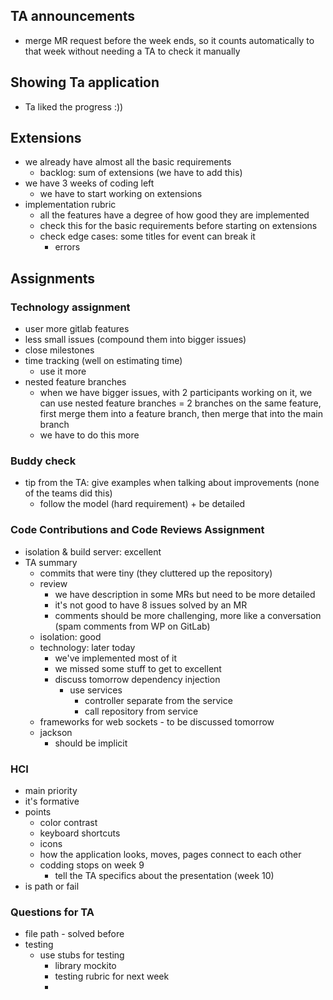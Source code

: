 ## **TA announcements**
- merge MR request before the week ends, so it counts automatically to that week without needing a TA to check it manually

## **Showing Ta application**
-   Ta liked the progress :))

## **Extensions**
- we already have almost all the basic requirements
  - backlog: sum of extensions (we have to add this)
- we have 3 weeks of coding left
  - we have to start working on extensions
- implementation rubric
  - all the features have a degree of how good they are implemented
  - check this for the basic requirements before starting on extensions
  - check edge cases: some titles for event can break it
    - errors


## **Assignments**
### **Technology assignment**
- user more gitlab features
- less small issues (compound them into bigger issues)
- close milestones
- time tracking (well on estimating time)
    - use it more
- nested feature branches
    - when we have bigger issues, with 2 participants working on it, we can use nested feature branches
    = 2 branches on the same feature, first merge them into a feature branch, then merge that into the main branch
    - we have to do this more

### **Buddy check**
- tip from the TA: give examples when talking about improvements (none of the teams did this)
  - follow the model (hard requirement) + be detailed

### **Code Contributions and Code Reviews Assignment**
- isolation & build server: excellent
- TA summary
  - commits that were tiny (they cluttered up the repository)
  - review
    - we have description in some MRs but need to be more detailed
    - it's not good to have 8 issues solved by an MR
    - comments should be more challenging, more like a conversation (spam comments from WP on GitLab)
  - isolation: good
  - technology: later today
    - we've implemented most of it
    - we missed some stuff to get to excellent
    - discuss tomorrow dependency injection
      - use services
        - controller separate from the service
        - call repository from service
  - frameworks for web sockets - to be discussed tomorrow
  - jackson
    - should be implicit

### **HCI**
- main priority
- it's formative
- points
  - color contrast
  - keyboard shortcuts
  - icons
  - how the application looks, moves, pages connect to each other
  - codding stops on week 9
    - tell the TA specifics about the presentation (week 10)
- is path or fail

### **Questions for TA**
- file path - solved before 
- testing
  - use stubs for testing
    - library mockito
    - testing rubric for next week
    - 